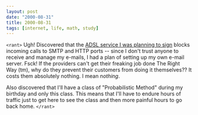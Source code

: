 ```yaml
---
layout: post
date: "2000-08-31"
title: 2000-08-31
tags: [internet, life, math, study]
---
```

`<rant>`
Ugh! Discovered that the
[ADSL service I was planning to sign](http://www.speedy.com.br)
blocks incoming calls to SMTP and HTTP ports -- since I don't trust
anyone to receive and manage my e-mails, I had a plan of setting up
my own e-mail server. Fsck! If the providers can't get their
freaking job done The Right Way (tm), why do they prevent their
customers from doing it themselves?? It costs them absolutely
nothing. I mean *nothing*.

Also discovered that I'll have a class of "Probabilistic Method"
during my birthday and only this class. This means that I'll have
to endure hours of traffic just to get here to see the class and
then more painful hours to go back home.
`</rant>`
